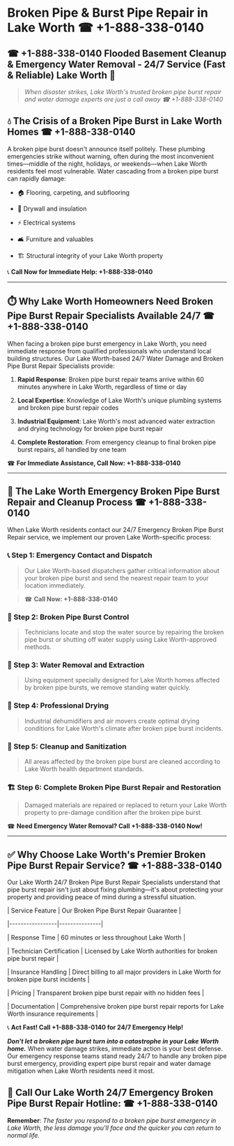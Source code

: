 # Broken Pipe & Burst Pipe Repair in Lake Worth ☎ +1-888-338-0140  
## ☎ +1-888-338-0140 Flooded Basement Cleanup & Emergency Water Removal - 24/7 Service (Fast & Reliable) Lake Worth 🚨  

> *When disaster strikes, Lake Worth's trusted broken pipe burst repair and water damage experts are just a call away ☎ +1-888-338-0140*  

## 💧 The Crisis of a Broken Pipe Burst in Lake Worth Homes ☎ +1-888-338-0140  

A broken pipe burst doesn't announce itself politely. These plumbing emergencies strike without warning, often during the most inconvenient times—middle of the night, holidays, or weekends—when Lake Worth residents feel most vulnerable. Water cascading from a broken pipe burst can rapidly damage:  

* 🏠 Flooring, carpeting, and subflooring  
* 🧱 Drywall and insulation  
* ⚡ Electrical systems  
* 🛋️ Furniture and valuables  
* 🏗️ Structural integrity of your Lake Worth property  

📞 **Call Now for Immediate Help: +1-888-338-0140**  

---  

## ⏱️ Why Lake Worth Homeowners Need Broken Pipe Burst Repair Specialists Available 24/7 ☎ +1-888-338-0140  

When facing a broken pipe burst emergency in Lake Worth, you need immediate response from qualified professionals who understand local building structures. Our Lake Worth-based 24/7 Water Damage and Broken Pipe Burst Repair Specialists provide:  

1. **Rapid Response**: Broken pipe burst repair teams arrive within 60 minutes anywhere in Lake Worth, regardless of time or day  
2. **Local Expertise**: Knowledge of Lake Worth's unique plumbing systems and broken pipe burst repair codes  
3. **Industrial Equipment**: Lake Worth's most advanced water extraction and drying technology for broken pipe burst repair  
4. **Complete Restoration**: From emergency cleanup to final broken pipe burst repairs, all handled by one team  

☎ **For Immediate Assistance, Call Now: +1-888-338-0140**  

---  

## 🔧 The Lake Worth Emergency Broken Pipe Burst Repair and Cleanup Process ☎ +1-888-338-0140  

When Lake Worth residents contact our 24/7 Emergency Broken Pipe Burst Repair service, we implement our proven Lake Worth-specific process:  

### 📞 Step 1: Emergency Contact and Dispatch  
> Our Lake Worth-based dispatchers gather critical information about your broken pipe burst and send the nearest repair team to your location immediately.  
> ☎ **Call Now: +1-888-338-0140**  

### 🚿 Step 2: Broken Pipe Burst Control  
> Technicians locate and stop the water source by repairing the broken pipe burst or shutting off water supply using Lake Worth-approved methods.  

### 🌊 Step 3: Water Removal and Extraction  
> Using equipment specially designed for Lake Worth homes affected by broken pipe bursts, we remove standing water quickly.  

### 💨 Step 4: Professional Drying  
> Industrial dehumidifiers and air movers create optimal drying conditions for Lake Worth's climate after broken pipe burst incidents.  

### 🧼 Step 5: Cleanup and Sanitization  
> All areas affected by the broken pipe burst are cleaned according to Lake Worth health department standards.  

### 🏗️ Step 6: Complete Broken Pipe Burst Repair and Restoration  
> Damaged materials are repaired or replaced to return your Lake Worth property to pre-damage condition after the broken pipe burst.  

☎ **Need Emergency Water Removal? Call +1-888-338-0140 Now!**  

---  

## ✅ Why Choose Lake Worth's Premier Broken Pipe Burst Repair Service? ☎ +1-888-338-0140  

Our Lake Worth 24/7 Broken Pipe Burst Repair Specialists understand that pipe burst repair isn't just about fixing plumbing—it's about protecting your property and providing peace of mind during a stressful situation.  

| Service Feature | Our Broken Pipe Burst Repair Guarantee |  
|-----------------|---------------|  
| Response Time | 60 minutes or less throughout Lake Worth |  
| Technician Certification | Licensed by Lake Worth authorities for broken pipe burst repair |  
| Insurance Handling | Direct billing to all major providers in Lake Worth for broken pipe burst incidents |  
| Pricing | Transparent broken pipe burst repair with no hidden fees |  
| Documentation | Comprehensive broken pipe burst repair reports for Lake Worth insurance requirements |  

📞 **Act Fast! Call +1-888-338-0140 for 24/7 Emergency Help!**  

***Don't let a broken pipe burst turn into a catastrophe in your Lake Worth home.*** When water damage strikes, immediate action is your best defense. Our emergency response teams stand ready 24/7 to handle any broken pipe burst emergency, providing expert pipe burst repair and water damage mitigation when Lake Worth residents need it most.  

## 📱 Call Our Lake Worth 24/7 Emergency Broken Pipe Burst Repair Hotline: ☎ +1-888-338-0140  

**Remember**: *The faster you respond to a broken pipe burst emergency in Lake Worth, the less damage you'll face and the quicker you can return to normal life.*